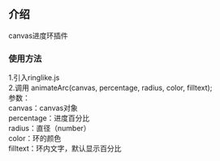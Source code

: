 介绍
---------------------------
canvas进度环插件

<h3>使用方法</h3>
1.引入ringlike.js</br>
2.调用 animateArc(canvas, percentage, radius, color, filltext);</br>
参数：</br>
canvas：canvas对象</br>
percentage：进度百分比</br>
radius：直径（number）</br>
color：环的颜色</br>
filltext：环内文字，默认显示百分比